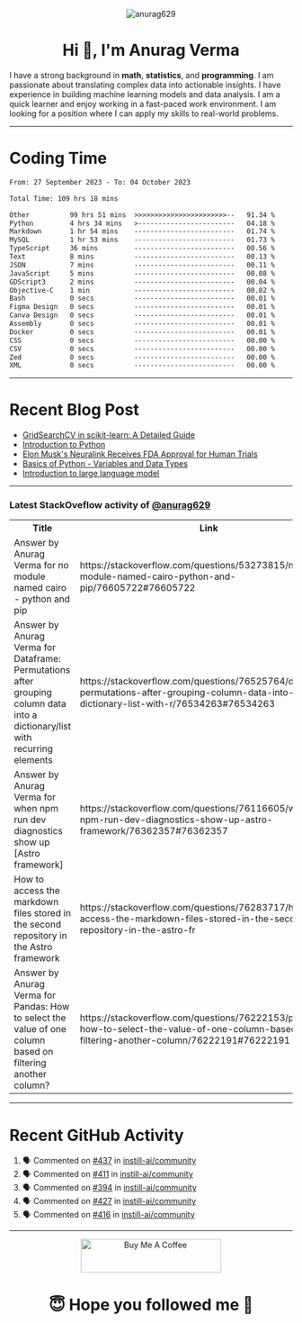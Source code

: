 

<p align="center"> <img src="https://komarev.com/ghpvc/?username=anurag629&label=Profile%20views&color=0e75b6&style=flat" alt="anurag629" /> </p>

<h1 align="center">Hi 👋, I'm Anurag Verma</h1>

I have a strong background in **math**, **statistics**, and **programming**. I am passionate about translating complex data into actionable insights. I have experience in building machine learning models and data analysis. I am a quick learner and enjoy working in a fast-paced work environment. I am looking for a position where I can apply my skills to real-world problems.

---

# Coding Time 
<!--START_SECTION:waka-->

```txt
From: 27 September 2023 - To: 04 October 2023

Total Time: 109 hrs 18 mins

Other          99 hrs 51 mins  >>>>>>>>>>>>>>>>>>>>>>>--   91.34 %
Python         4 hrs 34 mins   >------------------------   04.18 %
Markdown       1 hr 54 mins    -------------------------   01.74 %
MySQL          1 hr 53 mins    -------------------------   01.73 %
TypeScript     36 mins         -------------------------   00.56 %
Text           8 mins          -------------------------   00.13 %
JSON           7 mins          -------------------------   00.11 %
JavaScript     5 mins          -------------------------   00.08 %
GDScript3      2 mins          -------------------------   00.04 %
Objective-C    1 min           -------------------------   00.02 %
Bash           0 secs          -------------------------   00.01 %
Figma Design   0 secs          -------------------------   00.01 %
Canva Design   0 secs          -------------------------   00.01 %
Assembly       0 secs          -------------------------   00.01 %
Docker         0 secs          -------------------------   00.01 %
CSS            0 secs          -------------------------   00.00 %
CSV            0 secs          -------------------------   00.00 %
Zed            0 secs          -------------------------   00.00 %
XML            0 secs          -------------------------   00.00 %
```

<!--END_SECTION:waka-->


---
# Recent Blog Post

<!-- BLOG-POST-LIST:START -->
- [GridSearchCV in scikit-learn: A Detailed Guide](https://codercops.tech/blog/gridsearchcv-in-scikit-learn-a-detailed-guide)
- [Introduction to Python](https://codercops.tech/blog/python-tutorial/introduction-to-python)
- [Elon Musk&#39;s Neuralink Receives FDA Approval for Human Trials](https://codercops.tech/blog/elon-musks-neuralink-receives-fda-approval-for-human-trials)
- [Basics of Python - Variables and Data Types](https://codercops.tech/blog/python-basics-of-python-variables-and-data-types)
- [Introduction to large language model](https://codercops.tech/blog/introduction-to-large-language-model)
<!-- BLOG-POST-LIST:END -->

---

### Latest StackOveflow activity of [@anurag629](https://github.com/anurag629)
<table>
  <tr><th>Title</th><th>Link</th></tr>
  <!-- STACKOVERFLOW:START --><tr><td>Answer by Anurag Verma for no module named cairo - python and pip</td><td>https://stackoverflow.com/questions/53273815/no-module-named-cairo-python-and-pip/76605722#76605722</td></tr><tr><td>Answer by Anurag Verma for Dataframe: Permutations after grouping column data into a dictionary/list with recurring elements</td><td>https://stackoverflow.com/questions/76525764/dataframe-permutations-after-grouping-column-data-into-a-dictionary-list-with-r/76534263#76534263</td></tr><tr><td>Answer by Anurag Verma for when npm run dev diagnostics show up [Astro framework]</td><td>https://stackoverflow.com/questions/76116605/when-npm-run-dev-diagnostics-show-up-astro-framework/76362357#76362357</td></tr><tr><td>How to access the markdown files stored in the second repository in the Astro framework</td><td>https://stackoverflow.com/questions/76283717/how-to-access-the-markdown-files-stored-in-the-second-repository-in-the-astro-fr</td></tr><tr><td>Answer by Anurag Verma for Pandas: How to select the value of one column based on filtering another column?</td><td>https://stackoverflow.com/questions/76222153/pandas-how-to-select-the-value-of-one-column-based-on-filtering-another-column/76222191#76222191</td></tr><!-- STACKOVERFLOW:END -->
</table>

---

# Recent GitHub Activity
<!--START_SECTION:activity-->
1. 🗣 Commented on [#437](https://github.com/instill-ai/community/issues/437#issuecomment-1748489727) in [instill-ai/community](https://github.com/instill-ai/community)
2. 🗣 Commented on [#411](https://github.com/instill-ai/community/issues/411#issuecomment-1748006323) in [instill-ai/community](https://github.com/instill-ai/community)
3. 🗣 Commented on [#394](https://github.com/instill-ai/community/issues/394#issuecomment-1747352770) in [instill-ai/community](https://github.com/instill-ai/community)
4. 🗣 Commented on [#427](https://github.com/instill-ai/community/issues/427#issuecomment-1747347405) in [instill-ai/community](https://github.com/instill-ai/community)
5. 🗣 Commented on [#416](https://github.com/instill-ai/community/issues/416#issuecomment-1747284636) in [instill-ai/community](https://github.com/instill-ai/community)
<!--END_SECTION:activity-->

---

<p align="center"> 
<a href="https://www.buymeacoffee.com/anurag629" target="_blank"><img src="https://cdn.buymeacoffee.com/buttons/default-orange.png" alt="Buy Me A Coffee" height="60" width="250"></a>
</p>


<h1 align="center"> 😇 Hope you followed me 🥰  </h1>
